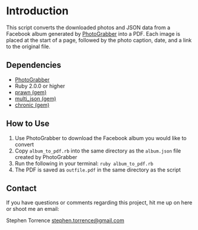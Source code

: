 # Introduction

This script converts the downloaded photos and JSON data from a Facebook album generated by [PhotoGrabber](https://github.com/tam7t/photograbber) into a PDF. Each image is placed at the start of a page, followed by the photo caption, date, and a link to the original file.

## Dependencies

* [PhotoGrabber](https://github.com/tam7t/photograbber)
* Ruby 2.0.0 or higher
* [prawn (gem)](http://prawn.majesticseacreature.com/)
* [multi_json (gem)](http://rubygems.org/gems/multi_json)
* [chronic (gem)](https://github.com/mojombo/chronic)

## How to Use

1. Use PhotoGrabber to download the Facebook album you would like to convert
2. Copy ``album_to_pdf.rb`` into the same directory as the ``album.json`` file created by PhotoGrabber
3. Run the following in your terminal: ``ruby album_to_pdf.rb``
4. The PDF is saved as ``outfile.pdf`` in the same directory as the script

## Contact

If you have questions or comments regarding this project, hit me up on here or shoot me an email:

Stephen Torrence
stephen.torrence@gmail.com